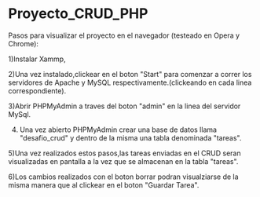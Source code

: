 # Proyecto_CRUD_PHP

Pasos para visualizar el proyecto en el navegador (testeado en Opera y Chrome):

1)Instalar Xammp,


2)Una vez instalado,clickear en el boton "Start" para comenzar a correr los servidores de Apache y MySQL respectivamente.(clickeando en cada linea correspondiente).


3)Abrir PHPMyAdmin a traves del boton "admin" en la linea del servidor MySql.


4) Una vez abierto PHPMyAdmin crear una base de datos llama "desafio_crud" y dentro de la misma una tabla denominada "tareas".


5)Una vez realizados estos pasos,las tareas enviadas en el CRUD seran visualizadas en pantalla a la vez que se almacenan en la tabla "tareas".


6)Los cambios realizados con el boton borrar podran visualziarse de la misma manera que al clickear en el boton "Guardar Tarea".
